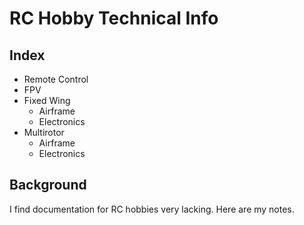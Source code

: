 # RC Hobby Technical Info

## Index

- Remote Control
- FPV
- Fixed Wing
    - Airframe
    - Electronics
- Multirotor
    - Airframe
    - Electronics

## Background

I find documentation for RC hobbies very lacking. Here are my notes.

